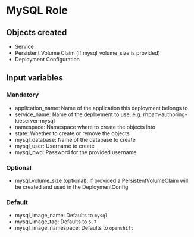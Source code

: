 # MySQL Role

## Objects created

* Service
* Persistent Volume Claim (if mysql_volume_size is provided)
* Deployment Configuration

## Input variables

### Mandatory

* application_name: Name of the application this deployment belongs to
* service_name: Name of the deployment to use. e.g. rhpam-authoring-kieserver-mysql
* namespace: Namespace where to create the objects into
* state: Whether to create or remove the objects
* mysql_database: Name of the database to create
* mysql_user: Username to create
* mysql_pwd: Password for the provided username

### Optional

* mysql_volume_size (optional): If provided a PersistentVolumeClaim will be created and used in the DeploymentConfig

### Default

* mysql_image_name: Defaults to `mysql`
* mysql_image_tag: Defaults to `5.7`
* mysql_image_namespace: Defaults to `openshift`